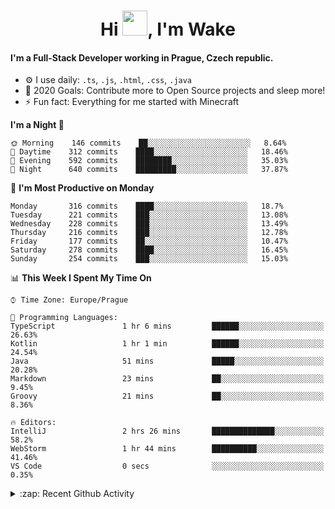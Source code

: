 <h1 align="center">Hi <img src="https://raw.githubusercontent.com/MrWakeCZ/MrWakeCZ/master/Hi.gif" width="40px" />, I'm Wake</h1>

#### I'm a Full-Stack Developer working in Prague, Czech republic.
- ⚙️ I use daily: `.ts`, `.js`, `.html`, `.css`, `.java`
- 🥅 2020 Goals: Contribute more to Open Source projects and sleep more!
- ⚡ Fun fact: Everything for me started with Minecraft

<!--START_SECTION:waka-->
**I'm a Night 🦉** 

```text
🌞 Morning    146 commits    ██░░░░░░░░░░░░░░░░░░░░░░░   8.64% 
🌆 Daytime    312 commits    ████░░░░░░░░░░░░░░░░░░░░░   18.46% 
🌃 Evening    592 commits    ████████░░░░░░░░░░░░░░░░░   35.03% 
🌙 Night      640 commits    █████████░░░░░░░░░░░░░░░░   37.87%

```
📅 **I'm Most Productive on Monday** 

```text
Monday       316 commits    ████░░░░░░░░░░░░░░░░░░░░░   18.7% 
Tuesday      221 commits    ███░░░░░░░░░░░░░░░░░░░░░░   13.08% 
Wednesday    228 commits    ███░░░░░░░░░░░░░░░░░░░░░░   13.49% 
Thursday     216 commits    ███░░░░░░░░░░░░░░░░░░░░░░   12.78% 
Friday       177 commits    ██░░░░░░░░░░░░░░░░░░░░░░░   10.47% 
Saturday     278 commits    ████░░░░░░░░░░░░░░░░░░░░░   16.45% 
Sunday       254 commits    ███░░░░░░░░░░░░░░░░░░░░░░   15.03%

```


📊 **This Week I Spent My Time On** 

```text
⌚︎ Time Zone: Europe/Prague

💬 Programming Languages: 
TypeScript               1 hr 6 mins         ██████░░░░░░░░░░░░░░░░░░░   26.63% 
Kotlin                   1 hr 1 min          ██████░░░░░░░░░░░░░░░░░░░   24.54% 
Java                     51 mins             █████░░░░░░░░░░░░░░░░░░░░   20.28% 
Markdown                 23 mins             ██░░░░░░░░░░░░░░░░░░░░░░░   9.45% 
Groovy                   21 mins             ██░░░░░░░░░░░░░░░░░░░░░░░   8.36%

🔥 Editors: 
IntelliJ                 2 hrs 26 mins       ██████████████░░░░░░░░░░░   58.2% 
WebStorm                 1 hr 44 mins        ██████████░░░░░░░░░░░░░░░   41.46% 
VS Code                  0 secs              ░░░░░░░░░░░░░░░░░░░░░░░░░   0.35%

```


<!--END_SECTION:waka-->

<details>
  <summary>:zap: Recent Github Activity</summary>

<!--START_SECTION:activity-->
1. 🎉 Merged PR [#6](https://github.com/craftmania-cz/craftlobby/pull/6) in [craftmania-cz/craftlobby](https://github.com/craftmania-cz/craftlobby)
2. 🎉 Merged PR [#14](https://github.com/craftmania-cz/craftmanager/pull/14) in [craftmania-cz/craftmanager](https://github.com/craftmania-cz/craftmanager)
3. 🎉 Merged PR [#89](https://github.com/waked-cz/corgi/pull/89) in [waked-cz/corgi](https://github.com/waked-cz/corgi)
4. 🎉 Merged PR [#2](https://github.com/craftmania-cz/craftcore/pull/2) in [craftmania-cz/craftcore](https://github.com/craftmania-cz/craftcore)
5. 🎉 Merged PR [#7](https://github.com/craftmania-cz/craftlobby/pull/7) in [craftmania-cz/craftlobby](https://github.com/craftmania-cz/craftlobby)
<!--END_SECTION:activity-->

</details>
